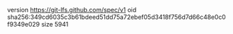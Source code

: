 version https://git-lfs.github.com/spec/v1
oid sha256:349cd6035c3b61bdeed51dd75a72ebef05d3418f756d7d66c48e0c0f9349e029
size 5941
